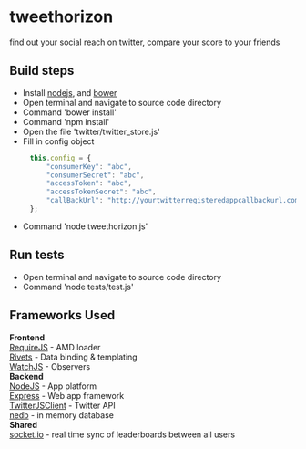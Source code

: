 tweethorizon
============

find out your social reach on twitter, compare your score to your friends

## Build steps
* Install [nodejs](http://nodejs.org/), and [bower](http://bower.io/)
* Open terminal and navigate to source code directory
* Command 'bower install'
* Command 'npm install'
* Open the file 'twitter/twitter_store.js'
* Fill in config object
```js
     this.config = {
         "consumerKey": "abc",
         "consumerSecret": "abc",
         "accessToken": "abc",
         "accessTokenSecret": "abc",
         "callBackUrl": "http://yourtwitterregisteredappcallbackurl.com"
     };
```
* Command 'node tweethorizon.js'

## Run tests
* Open terminal and navigate to source code directory
* Command 'node tests/test.js'

## Frameworks Used
**Frontend**  
[RequireJS](http://requirejs.org/) - AMD loader  
[Rivets](http://rivetsjs.com/) - Data binding & templating  
[WatchJS](https://github.com/melanke/Watch.JS/) - Observers  
**Backend**  
[NodeJS](http://nodejs.org/) - App platform  
[Express](http://expressjs.com/) - Web app framework  
[TwitterJSClient](https://github.com/BoyCook/TwitterJSClient) - Twitter API  
[nedb](https://github.com/louischatriot/nedb) - in memory database  
**Shared**  
[socket.io](http://socket.io/) - real time sync of leaderboards between all users
